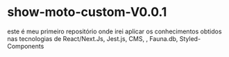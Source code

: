 # show-moto-custom-V0.0.1
este é meu primeiro repositório onde irei aplicar os conhecimentos obtidos nas tecnologias de React/Next.Js, Jest.js,  CMS, , Fauna.db, Styled-Components
